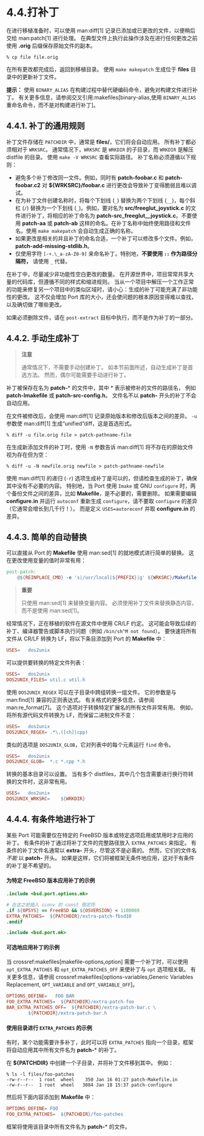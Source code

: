 # 4.4.打补丁


在进行移植准备时，可以使用 man:diff[1] 记录已添加或已更改的文件，以便稍后交给 man:patch[1] 进行处理。
在典型文件上执行此操作涉及在进行任何更改之前使用 **.orig** 后缀保存原始文件的副本。

```shell
% cp file file.orig
```

在所有更改都完成后，返回到移植目录。
使用 `make makepatch` 生成位于 **files** 目录中的更新补丁文件。

**提示：**
使用 `BINARY_ALIAS` 在构建过程中替代硬编码命令，避免对构建文件进行补丁。
有关更多信息，请参阅交叉引用:makefiles[binary-alias,使用 `BINARY_ALIAS` 重命名命令，而不是对构建进行补丁]。

## 4.4.1. 补丁的通用规则

补丁文件存储在 `PATCHDIR` 中，通常是 **files/**，它们将会自动应用。
所有补丁都必须相对于 `WRKSRC`。
通常情况下，`WRKSRC` 是 `WRKDIR` 的子目录，而 `WRKDIR` 是解压 distfile 的目录。
使用 `make -V WRKSRC` 查看实际路径。
补丁名称必须遵循以下规则：

* 避免多个补丁修改同一文件。例如，同时有 **patch-foobar.c** 和 **patch-foobar.c2** 对 **${WRKSRC}/foobar.c** 进行更改会导致补丁变得脆弱且难以调试。
* 在为补丁文件创建名称时，将每个下划线 (`_`) 替换为两个下划线 (`__`)，每个斜杠 (`/`) 替换为一个下划线 (`_`)。例如，要对名为 **src/freeglut_joystick.c** 的文件进行补丁，将相应的补丁命名为 **patch-src_freeglut__joystick.c**。不要使用 **patch-aa** 或 **patch-ab** 这样的命名。在补丁名称中始终使用路径和文件名。使用 `make makepatch` 会自动生成正确的名称。
* 如果更改是相关的并且补丁的命名合适，一个补丁可以修改多个文件。例如，**patch-add-missing-stdlib.h**。
* 仅使用字符 `[-+.\_a-zA-Z0-9]` 来命名补丁。特别地，__不要使用 `::` 作为路径分隔符，__ 请使用 `_` 代替。

在补丁中，尽量减少非功能性空白更改的数量。
在开源世界中，项目常常共享大量的代码库，但遵循不同的样式和缩进规则。
当从一个项目中解压一个工作正常的功能来修复另一个项目中的类似区域时，请小心：生成的补丁可能充满了非功能性的更改。
这不仅会增加 Port 库的大小，还会使问题的根本原因变得难以查找，以及确切做了哪些更改。

如果必须删除文件，请在 `post-extract` 目标中执行，而不是作为补丁的一部分。


## 4.4.2. 手动生成补丁

>**注意**
>
>通常情况下，不需要手动创建补丁。
>如本节前面所述，自动生成补丁是首选方法。
>然而，偶尔可能需要手动进行补丁。


补丁被保存在名为 **patch-*** 的文件中，其中 * 表示被修补的文件的路径名，
例如 **patch-Imakefile** 或 **patch-src-config.h**。
文件名不以 **patch-** 开头的补丁不会自动应用。

在文件被修改后，会使用 man:diff[1] 记录原始版本和修改后版本之间的差异。
`-u` 参数使 man:diff[1] 生成“unified”diff，这是首选形式。

```shell
% diff -u file.orig file > patch-pathname-file
```

在生成新添加文件的补丁时，使用 `-N` 参数告诉 man:diff[1] 将不存在的原始文件视为存在但为空：

```shell
% diff -u -N newfile.orig newfile > patch-pathname-newfile
```

使用 man:diff[1] 的递归 (`-r`) 选项生成补丁是可以的，但请检查生成的补丁，确保其中没有不必要的内容。
特别地，当 Port 使用 `Imake` 或 GNU `configure` 时，两个备份文件之间的差异，比如 **Makefile**，是不必要的，需要删除。
如果需要编辑 **configure.in** 并运行 `autoconf` 重新生成 `configure`，请不要取 `configure` 的差异（它通常会增长到几千行！）。
而是定义 `USES=autoreconf` 并取 **configure.in** 的差异。

## 4.4.3. 简单的自动替换

可以直接从 Port 的 **Makefile** 使用 man:sed[1] 的就地模式进行简单的替换。
这在更改使用变量的值时非常有用：

```makefile
post-patch:
	@${REINPLACE_CMD} -e 's|/usr/local|${PREFIX}|g' ${WRKSRC}/Makefile
```

>**重要**
>
>只使用 man:sed[1] 来替换变量内容。
>必须使用补丁文件来替换静态内容，而不是使用 man:sed[1]。


经常情况下，正在移植的软件在源文件中使用 CR/LF 约定。
这可能会导致后续的补丁、编译器警告或脚本执行问题（例如 `/bin/sh^M not found`）。
要快速将所有文件从 CR/LF 转换为 LF，将以下条目添加到 Port 的 **Makefile** 中：

```makefile
USES=	dos2unix
```

可以提供要转换的特定文件列表：

```makefile
USES=	dos2unix
DOS2UNIX_FILES=	util.c util.h
```

使用 `DOS2UNIX_REGEX` 可以在子目录中跨组转换一组文件。
它的参数是与 man:find[1] 兼容的正则表达式。
有关格式的更多信息，请参阅 man:re_format[7]。
这个选项对于转换特定扩展名的所有文件非常有用。
例如，将所有源代码文件转换为 LF，而保留二进制文件不变：

```makefile
USES=	dos2unix
DOS2UNIX_REGEX=	.*\.([ch]|cpp)
```

类似的选项是 `DOS2UNIX_GLOB`，它对列表中的每个元素运行 `find` 命令。

```makefile
USES=	dos2unix
DOS2UNIX_GLOB=	*.c *.cpp *.h
```

转换的基本目录可以设置。
当有多个 distfiles，其中几个包含需要进行换行符转换的文件时，这非常有用。

```makefile
USES=	dos2unix
DOS2UNIX_WRKSRC=	${WRKDIR}
```


## 4.4.4. 有条件地进行补丁

某些 Port 可能需要仅在特定的 FreeBSD 版本或特定选项启用或禁用时才应用的补丁。
有条件的补丁通过将补丁文件的完整路径放入 `EXTRA_PATCHES` 来指定。
有条件的补丁文件名通常以 **extra-** 开头，尽管这不是必需的。
然而，它们的文件名 _不能_ 以 **patch-** 开头。
如果是这样，它们将被框架无条件地应用，这对于有条件的补丁是不希望的。

#### 为特定 FreeBSD 版本应用补丁的示例
```makefile
.include <bsd.port.options.mk>

# 在这之前插入 iconv 的 const 限定符
.if ${OPSYS} == FreeBSD && ${OSVERSION} < 1100069
EXTRA_PATCHES=	${PATCHDIR}/extra-patch-fbsd10
.endif

.include <bsd.port.mk>
```

#### 可选地应用补丁的示例

当 crossref:makefiles[makefile-options,option] 需要一个补丁时，可以使用 `opt_EXTRA_PATCHES` 和 `opt_EXTRA_PATCHES_OFF` 来使补丁与 `opt` 选项相关联。
有关更多信息，请参阅 crossref:makefiles[options-variables,Generic Variables Replacement, `OPT_VARIABLE` and `OPT_VARIABLE_OFF`]。

```makefile
OPTIONS_DEFINE=	  FOO BAR
FOO_EXTRA_PATCHES=  ${PATCHDIR}/extra-patch-foo
BAR_EXTRA_PATCHES_OFF=	${PATCHDIR}/extra-patch-bar.c \
		${PATCHDIR}/extra-patch-bar.h
```

#### 使用目录进行 `EXTRA_PATCHES` 的示例

有时，某个功能需要许多补丁，此时可以将 `EXTRA_PATCHES` 指向一个目录，框架将自动应用其中所有文件名为 **patch-*** 的补丁。

在 **${PATCHDIR}** 中创建一个子目录，并将补丁文件移到其中。
例如：

```shell
% ls -l files/foo-patches
-rw-r--r--  1 root  wheel    350 Jan 16 01:27 patch-Makefile.in
-rw-r--r--  1 root  wheel   3084 Jan 18 15:37 patch-configure
```

然后将下面内容添加到 **Makefile** 中：

```makefile
OPTIONS_DEFINE=	FOO
FOO_EXTRA_PATCHES=	${PATCHDIR}/foo-patches
```

框架将使用该目录中所有文件名为 **patch-*** 的文件。



